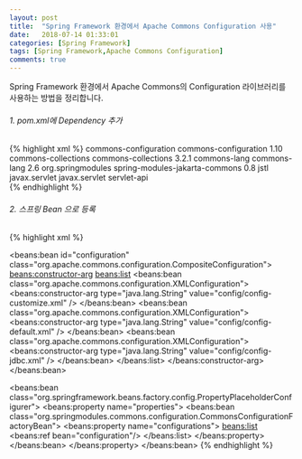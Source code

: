 ```yaml
---
layout: post
title:  "Spring Framework 환경에서 Apache Commons Configuration 사용"
date:   2018-07-14 01:33:01
categories: [Spring Framework]
tags: [Spring Framework,Apache Commons Configuration]
comments: true
---
```

Spring Framework 환경에서 Apache Commons의 Configuration 라이브러리를 사용하는 방법을 정리합니다.
<!--more-->
###### 1. pom.xml에 Dependency 추가
{% highlight xml %}
<dependency>
    <groupId>commons-configuration</groupId>
    <artifactId>commons-configuration</artifactId>
    <version>1.10</version>
</dependency>
<dependency>
    <groupId>commons-collections</groupId>
    <artifactId>commons-collections</artifactId>
    <version>3.2.1</version>
</dependency>
<dependency>
    <groupId>commons-lang</groupId>
    <artifactId>commons-lang</artifactId>
    <version>2.6</version>
</dependency>
<dependency>
    <groupId>org.springmodules</groupId>
    <artifactId>spring-modules-jakarta-commons</artifactId>
    <version>0.8</version>
    <exclusions>
        <exclusion>
            <artifactId>jstl</artifactId>
            <groupId>javax.servlet</groupId>
        </exclusion>
        <exclusion>
            <groupId>javax.servlet</groupId>
            <artifactId>servlet-api</artifactId>
        </exclusion>                                
    </exclusions>
</dependency>
{% endhighlight %}

###### 2. 스프링 Bean 으로 등록
{% highlight xml %}
<!-- XML로 설정된 설정파일들을 SET해준다. -->
<beans:bean id="configuration" class="org.apache.commons.configuration.CompositeConfiguration">
    <beans:constructor-arg>
        <beans:list>
            <beans:bean class="org.apache.commons.configuration.XMLConfiguration">
                <beans:constructor-arg type="java.lang.String" value="config/config-customize.xml" />
            </beans:bean>
            <beans:bean class="org.apache.commons.configuration.XMLConfiguration">
                <beans:constructor-arg type="java.lang.String" value="config/config-default.xml" />
            </beans:bean>
            <beans:bean class="org.apache.commons.configuration.XMLConfiguration">
               <beans:constructor-arg type="java.lang.String" value="config/config-jdbc.xml" />
            </beans:bean>
        </beans:list>
    </beans:constructor-arg>
</beans:bean>

<!-- 다른 설정에서 사용할 수 있도록 Placeholder로 등록한다. -->
<beans:bean class="org.springframework.beans.factory.config.PropertyPlaceholderConfigurer">
    <beans:property name="properties">
        <beans:bean class="org.springmodules.commons.configuration.CommonsConfigurationFactoryBean">
            <beans:property name="configurations">
                <beans:list>
                    <beans:ref bean="configuration"/>
                </beans:list>
            </beans:property>
        </beans:bean>
    </beans:property>
</beans:bean>
{% endhighlight %}
